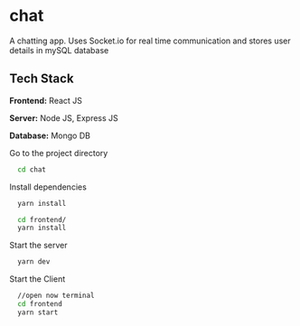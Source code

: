 
# chat

A chatting app. Uses Socket.io for real time communication and stores user details in mySQL database

## Tech Stack

**Frontend:** React JS

**Server:** Node JS, Express JS

**Database:** Mongo DB
  

Go to the project directory

```bash
  cd chat
```

Install dependencies

```bash
  yarn install
```

```bash
  cd frontend/
  yarn install
```

Start the server

```bash
  yarn dev
```
Start the Client

```bash
  //open now terminal
  cd frontend
  yarn start
```
